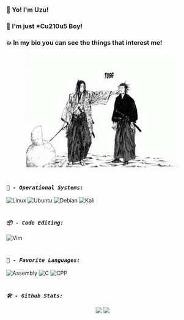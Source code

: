 <h3> 👋 Yo! I'm Uzu! </h3> 
<h3> 🤡 I'm just *Cu210u5 Boy! </h3>
<h3> 💥 In my bio you can see the things that interest me! </h3>

<p align="center"><img width = 400 src="meme.gif"></p>

#

### _```🚀 - Operational Systems:```_
![Linux](https://img.shields.io/badge/Linux-FCC624?style=for-the-badge&logo=linux&logoColor=black)
![Ubuntu](https://img.shields.io/badge/Ubuntu-E95420?style=for-the-badge&logo=ubuntu&logoColor=white)
![Debian](https://img.shields.io/badge/Debian-D70A53?style=for-the-badge&logo=debian&logoColor=white)
![Kali](https://img.shields.io/badge/Kali_Linux-557C94?style=for-the-badge&logo=kali-linux&logoColor=white)

#

### _```📦 - Code Editing:```_
![Vim](https://img.shields.io/badge/VIM-%2311AB00.svg?style=for-the-badge&logo=vim&logoColor=white)

#

### _```🤖 - Favorite Languages:```_
![Assembly](https://img.shields.io/badge/_-ASM-6E4C13.svg?style=for-the-badge)
![C](https://img.shields.io/badge/c-%2300599C.svg?style=for-the-badge&logo=c&logoColor=white)
![CPP](https://img.shields.io/badge/c++-%2300599C.svg?style=for-the-badge&logo=c%2B%2B&logoColor=white)

#

### _```🛠️ - Github Stats:```_ 
<div align="center">
  <img src="https://github-readme-stats.vercel.app/api?username=hellouzu&theme=tokyonight">
  <img src="https://github-readme-stats.vercel.app/api/top-langs/?username=hellouzu&theme=tokyonight">
</div>

#

